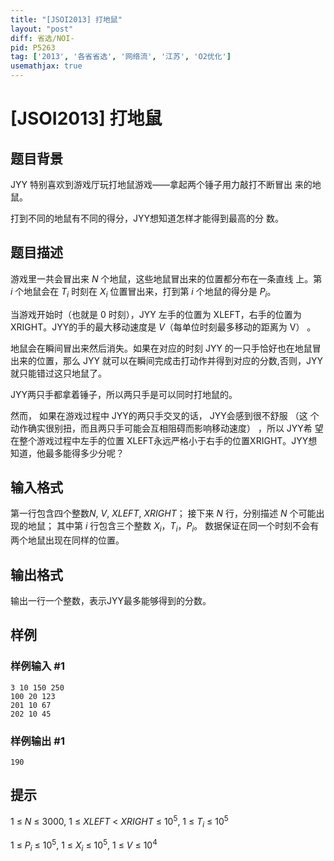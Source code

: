 ```yaml
---
title: "[JSOI2013] 打地鼠"
layout: "post"
diff: 省选/NOI-
pid: P5263
tag: ['2013', '各省省选', '网络流', '江苏', 'O2优化']
usemathjax: true
---
```


# [JSOI2013] 打地鼠
## 题目背景

JYY 特别喜欢到游戏厅玩打地鼠游戏——拿起两个锤子用力敲打不断冒出
来的地鼠。

打到不同的地鼠有不同的得分，JYY想知道怎样才能得到最高的分
数。
## 题目描述

游戏里一共会冒出来 $N$ 个地鼠，这些地鼠冒出来的位置都分布在一条直线
上。第 $i$ 个地鼠会在 $T_i$ 时刻在 $X_i$ 位置冒出来，打到第 $i$ 个地鼠的得分是 $P_i$。

当游戏开始时（也就是 0 时刻），JYY 左手的位置为 XLEFT，右手的位置为
XRIGHT。JYY的手的最大移动速度是 $V$（每单位时刻最多移动的距离为 V） 。

地鼠会在瞬间冒出来然后消失。如果在对应的时刻 JYY 的一只手恰好也在地鼠冒出来的位置，那么 JYY 就可以在瞬间完成击打动作并得到对应的分数,否则，JYY就只能错过这只地鼠了。

JYY两只手都拿着锤子，所以两只手是可以同时打地鼠的。

然而， 如果在游戏过程中 JYY的两只手交叉的话， JYY会感到很不舒服 （这
个动作确实很别扭，而且两只手可能会互相阻碍而影响移动速度） ，所以 JYY希
望在整个游戏过程中左手的位置 XLEFT永远严格小于右手的位置XRIGHT。JYY想知道，他最多能得多少分呢？
## 输入格式

第一行包含四个整数$N,~V,~XLEFT,~XRIGHT$；
接下来 $N$ 行，分别描述 $N$ 个可能出现的地鼠；
其中第 $i$ 行包含三个整数 $X_i$，$T_i$，$P_i$。
数据保证在同一个时刻不会有两个地鼠出现在同样的位置。
## 输出格式

输出一行一个整数，表示JYY最多能够得到的分数。
## 样例

### 样例输入 #1
```
3 10 150 250
100 20 123
201 10 67
202 10 45
```
### 样例输出 #1
```
190
```
## 提示

$1~\leq~N~\leq~3000,~1~\leq~XLEFT~<~XRIGHT~\leq~10^5,~1~\leq~T_i~\leq~10^5$

$1~\leq~P_i~\leq~10^5,~1~\leq~X_i~\leq~10^5,~1~\leq~V~\leq~10^4$
